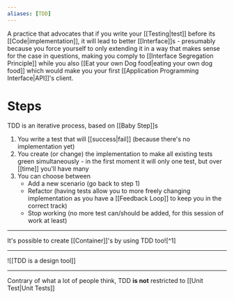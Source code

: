 ```yaml
---
aliases: [TDD]
---
```


A practice that advocates that if you write your [[Testing|test]] before its [[Code|implementation]], it will lead to better [[Interface]]s - presumably because you force yourself to only extending it in a way that makes sense for the case in questions, making you comply to [[Interface Segregation Principle]] while you also [[Eat your own Dog food|eating your own dog food]] which would make you your first [[Application Programming Interface|API]]'s client.

# Steps

TDD is an iterative process, based on [[Baby Step]]s

1. You write a test that will [[success|fail]] (because there's no implementation yet)
2. You create (or change) the implementation to make all existing tests green simultaneously - in the first moment it will only one test, but over [[time]] you'll have many
3. You can choose between
   - Add a new scenario (go back to step 1)
   - Refactor (having tests allow you to more freely changing implementation as you have a [[Feedback Loop]] to keep you in the correct track)
   - Stop working (no more test can/should be added, for this session of work at least)

---

It's possible to create [[Container]]'s by using TDD too![^1]

---

![[TDD is a design tool]]

[ˆ1]: https://www.thoughtworks.com/radar/techniques/tdd-ing-containers

---

Contrary of what a lot of people think, TDD **is not** restricted to [[Unit Test|Unit Tests]]